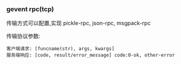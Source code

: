### gevent rpc(tcp) ###

传输方式可以配置,实现 pickle-rpc, json-rpc, msgpack-rpc

传输协议参数:

    客户端请求: [funcname(str), args, kwargs]
    服务端响应: [code, result/error_message] code:0-ok, other-error
